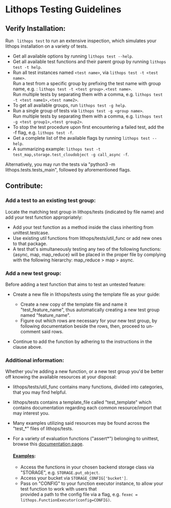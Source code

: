# Lithops Testing Guidelines

## Verify Installation:
Run ``` lithops test``` to run an extensive inspection, which simulates your lithops installation on a variety of tests.
 - Get all available options by running ```lithops test --help```.
 - Get all available test functions and their parent group by running ```lithops test -t help```. 
 - Run all test instances named ```<test name>```, via ```lithops test -t <test name>```.
   <br/> Run a test from a specific group by prefixing the test name with group name, e.g. : ```lithops test -t <test group>.<test name>```.
   <br/> Run multiple tests by separating them with a comma, e.g. ```lithops test -t <test name1>,<test name2>```.
 - To get all available groups, run ```lithops test -g help```.
 - Run a single group of tests via ```lithops test -g <group name>```.
    <br/> Run multiple tests by separating them with a comma, e.g. ```lithops test -g <test group1>,<test group2>```.
 - To stop the test procedure upon first encountering a failed test, add the -f flag, e.g. ```lithops test -f```.
 - Get a complete list of the available flags by running ```lithops test --help```.
 - A summarizing example:  ```lithops test -t test_map,storage.test_cloudobject -g call_async -f```.
   
Alternatively, you may run the tests via "python3 -m lithops.tests.tests_main", followed by aforementioned flags.   

## Contribute:

### Add a test to an existing test group: 
Locate the matching test group in lithops/tests (indicated by file name) and add your test function appropriately:
 - Add your test function as a method inside the class inheriting from unittest.testcase. 
 - Use existing util functions from lithops/tests/util_func or add new ones to that package. 
 - A test that's simultaneously testing any two of the following functions: {async, map, map_reduce} 
   will be placed in the proper file by complying with the following hierarchy: map_reduce > map > async.

### Add a new test group: 
Before adding a test function that aims to test an untested feature:  
 - Create a new file in lithops/tests using the template file as your guide:
    - Create a new copy of the template file and name it "test_feature_name", thus automatically creating a new test group named "feature_name". 
    - Figure out which rows are necessary for your new test group, by following documentation 
      beside the rows, then, proceed to un-comment said rows.
      
 - Continue to add the function by adhering to the instructions in the clause above.


### Additional information: 
Whether you're adding a new function, or a new test group you'd be better off knowing the available resources at your disposal:
 - lithops/tests/util_func contains many functions, divided into categories, that you may find helpful.
 - lithops/tests contains a template_file called "test_template" which contains documentation regarding each 
   common resource/import that may interest you.
 - Many examples utilizing said resources may be found across the "test_*" files of lithops/tests.
 - For a variety of evaluation functions ("assert*") belonging to unittest, browse this [documentation page](https://docs.python.org/3.7/library/unittest.html#module-unittest).

   #### <ins>Examples</ins>:
    - Access the functions in your chosen backend storage class via "STORAGE", e.g. ```STORAGE.put_object```.
    - Access your bucket via ```STORAGE_CONFIG['bucket']```.
    - Pass on "CONFIG" to your function executor instance, to allow your test function to work with users that
      </br> provided a path to the config file via a flag, e.g. ```fexec = lithops.FunctionExecutor(config=CONFIG)```. 
      